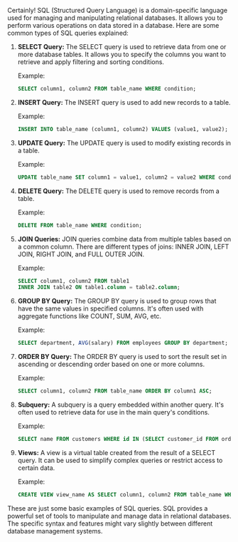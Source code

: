 Certainly! SQL (Structured Query Language) is a domain-specific language used for managing and manipulating relational databases. It allows you to perform various operations on data stored in a database. Here are some common types of SQL queries explained:

1. **SELECT Query:**
   The SELECT query is used to retrieve data from one or more database tables. It allows you to specify the columns you want to retrieve and apply filtering and sorting conditions.

   Example:
   ```sql
   SELECT column1, column2 FROM table_name WHERE condition;
   ```

2. **INSERT Query:**
   The INSERT query is used to add new records to a table.

   Example:
   ```sql
   INSERT INTO table_name (column1, column2) VALUES (value1, value2);
   ```

3. **UPDATE Query:**
   The UPDATE query is used to modify existing records in a table.

   Example:
   ```sql
   UPDATE table_name SET column1 = value1, column2 = value2 WHERE condition;
   ```

4. **DELETE Query:**
   The DELETE query is used to remove records from a table.

   Example:
   ```sql
   DELETE FROM table_name WHERE condition;
   ```

5. **JOIN Queries:**
   JOIN queries combine data from multiple tables based on a common column. There are different types of joins: INNER JOIN, LEFT JOIN, RIGHT JOIN, and FULL OUTER JOIN.

   Example:
   ```sql
   SELECT column1, column2 FROM table1
   INNER JOIN table2 ON table1.column = table2.column;
   ```

6. **GROUP BY Query:**
   The GROUP BY query is used to group rows that have the same values in specified columns. It's often used with aggregate functions like COUNT, SUM, AVG, etc.

   Example:
   ```sql
   SELECT department, AVG(salary) FROM employees GROUP BY department;
   ```

7. **ORDER BY Query:**
   The ORDER BY query is used to sort the result set in ascending or descending order based on one or more columns.

   Example:
   ```sql
   SELECT column1, column2 FROM table_name ORDER BY column1 ASC;
   ```

8. **Subquery:**
   A subquery is a query embedded within another query. It's often used to retrieve data for use in the main query's conditions.

   Example:
   ```sql
   SELECT name FROM customers WHERE id IN (SELECT customer_id FROM orders);
   ```

9. **Views:**
   A view is a virtual table created from the result of a SELECT query. It can be used to simplify complex queries or restrict access to certain data.

   Example:
   ```sql
   CREATE VIEW view_name AS SELECT column1, column2 FROM table_name WHERE condition;
   ```

These are just some basic examples of SQL queries. SQL provides a powerful set of tools to manipulate and manage data in relational databases. The specific syntax and features might vary slightly between different database management systems.
